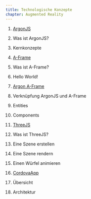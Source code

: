 ```yaml
---
title: Technologische Konzepte
chapter: Augmented Reality
---
```


1. [ArgonJS](#/AR_ArgonJS)

  1. Was ist ArgonJS?

  2. Kernkonzepte

2. [A-Frame](#/AR_AFrame)

  1. Was ist A-Frame?

  2. Hello World!

3. [Argon A-Frame](#/AR_Argon_AFrame)

  1. Verknüpfung ArgonJS und A-Frame

  2. Entities

  3. Components

4. [ThreeJS](#/AR_ThreeJS)

  1. Was ist ThreeJS?

  2. Eine Szene erstellen

  3. Eine Szene rendern

  4. Einen Würfel animieren

5. [CordovaApp](#/CordovaViewerApp)

  1. Übersicht

  2. Architektur
